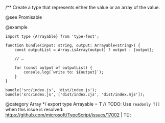 /\*\*
Create a type that represents either the value or an array of the value.

@see Promisable

@example

    import type {Arrayable} from 'type-fest';

    function bundle(input: string, output: Arrayable<string>) {
        const outputList = Array.isArray(output) ? output : [output];

        // …

        for (const output of outputList) {
            console.log(`write to: ${output}`);
        }
    }

    bundle('src/index.js', 'dist/index.js');
    bundle('src/index.js', ['dist/index.cjs', 'dist/index.mjs']);

@category Array
\*/
export type Arrayable<T> =
T
// TODO: Use `readonly T[]` when this issue is resolved: <https://github.com/microsoft/TypeScript/issues/17002>
\| T\[\];
